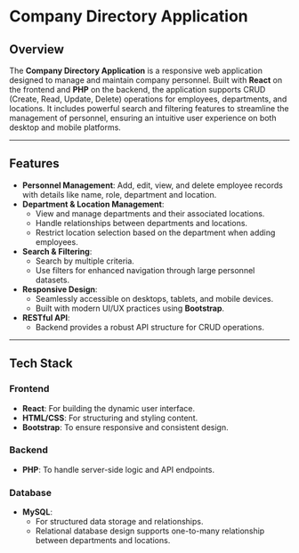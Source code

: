 # Company Directory Application  

## Overview  
The **Company Directory Application** is a responsive web application designed to manage and maintain company personnel. Built with **React** on the frontend and **PHP** on the backend, the application supports CRUD (Create, Read, Update, Delete) operations for employees, departments, and locations. It includes powerful search and filtering features to streamline the management of personnel, ensuring an intuitive user experience on both desktop and mobile platforms.  

---

## Features  
- **Personnel Management**: Add, edit, view, and delete employee records with details like name, role, department and location.  
- **Department & Location Management**:  
  - View and manage departments and their associated locations.  
  - Handle relationships between departments and locations.  
  - Restrict location selection based on the department when adding employees.  
- **Search & Filtering**:  
  - Search by multiple criteria.  
  - Use filters for enhanced navigation through large personnel datasets.  
- **Responsive Design**:  
  - Seamlessly accessible on desktops, tablets, and mobile devices.  
  - Built with modern UI/UX practices using **Bootstrap**.  
- **RESTful API**:  
  - Backend provides a robust API structure for CRUD operations.  

---

## Tech Stack  

### Frontend  
- **React**: For building the dynamic user interface.  
- **HTML/CSS**: For structuring and styling content.  
- **Bootstrap**: To ensure responsive and consistent design.  

### Backend  
- **PHP**: To handle server-side logic and API endpoints.  

### Database  
- **MySQL**:  
  - For structured data storage and relationships.  
  - Relational database design supports one-to-many relationship between departments and locations.  
